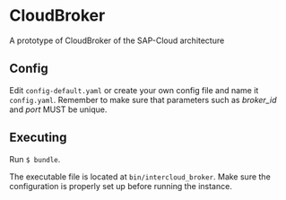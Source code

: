# CloudBroker

A prototype of CloudBroker of the SAP-Cloud architecture

## Config

Edit `config-default.yaml` or create your own config file and name it `config.yaml`. Remember to make sure that parameters such as *broker_id* and *port* MUST be unique.

## Executing

Run `$ bundle`.

The executable file is located at `bin/intercloud_broker`. Make sure the configuration is properly set up before running the instance.
